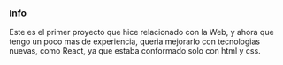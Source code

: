 ### Info
Este es el primer proyecto que hice relacionado con la Web, y ahora que tengo un poco mas de experiencia, queria mejorarlo con tecnologias nuevas, como React, ya que estaba conformado solo con html y css.